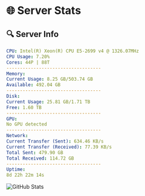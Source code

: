 # 🌐 Server Stats
## 🔍 Server Info
```yaml
CPU: Intel(R) Xeon(R) CPU E5-2699 v4 @ 1326.07MHz
CPU Usage: 7.20%
Cores: 44P | 88T
-----------------------------------
Memory:
Current Usage: 8.25 GB/503.74 GB
Available: 492.04 GB
-----------------------------------
Disk:
Current Usage: 25.81 GB/1.71 TB
Free: 1.60 TB
-----------------------------------
GPU:
No GPU detected
-----------------------------------
Network:
Current Transfer (Sent): 634.46 KB/s
Current Transfer (Received): 77.39 KB/s
Total Sent: 479.90 GB
Total Received: 114.72 GB
-----------------------------------
Uptime:
8d 22h 22m 14s
```
![GitHub Stats](https://img.shields.io/badge/Updated-2025-04-28_15:31:02-blue)